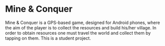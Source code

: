 # Mine & Conquer

Mine & Conquer is a GPS-based game, designed for Android phones, where the aim of the player is to collect the resources and build his/her village. In order to obtain resources one must travel the world and collect them by tapping on them.
This is a student project.
